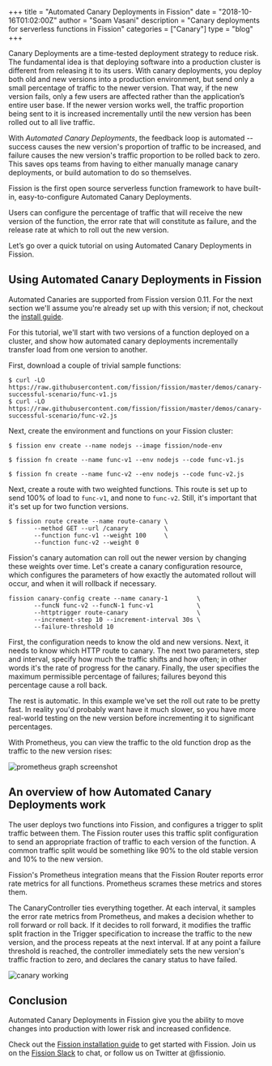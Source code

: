 +++
title = "Automated Canary Deployments in Fission"
date = "2018-10-16T01:02:00Z"
author = "Soam Vasani"
description = "Canary deployments for serverless functions in Fission"
categories = ["Canary"]
type = "blog"
+++

Canary Deployments are a time-tested deployment strategy to reduce
risk. The fundamental idea is that deploying software into a
production cluster is different from releasing it to its users. With
canary deployments, you deploy both old and new versions into a
production environment, but send only a small percentage of traffic to
the newer version. That way, if the new version fails, only a few
users are affected rather than the application’s entire user base. If
the newer version works well, the traffic proportion being sent to it
is increased incrementally until the new version has been rolled out
to all live traffic.

With _Automated Canary Deployments_, the feedback loop is automated --
success causes the new version's proportion of traffic to be
increased, and failure causes the new version's traffic proportion to
be rolled back to zero.  This saves ops teams from having to either
manually manage canary deployments, or build automation to do so
themselves.

Fission is the first open source serverless function framework to have
built-in, easy-to-configure Automated Canary Deployments.

Users can configure the percentage of traffic that will receive the
new version of the function, the error rate that will constitute as
failure, and the release rate at which to roll out the new version.

Let’s go over a quick tutorial on using Automated Canary Deployments
in Fission.

## Using Automated Canary Deployments in Fission

Automated Canaries are supported from Fission version 0.11.  For the
next section we'll assume you're already set up with this version; if
not, checkout the [install guide](/docs/installation/).

For this tutorial, we'll start with two versions of a function
deployed on a cluster, and show how automated canary deployments
incrementally transfer load from one version to another.

First, download a couple of trivial sample functions:

```
$ curl -LO https://raw.githubusercontent.com/fission/fission/master/demos/canary-successful-scenario/func-v1.js
$ curl -LO https://raw.githubusercontent.com/fission/fission/master/demos/canary-successful-scenario/func-v2.js
```

Next, create the environment and functions on your Fission cluster:

```
$ fission env create --name nodejs --image fission/node-env

$ fission fn create --name func-v1 --env nodejs --code func-v1.js

$ fission fn create --name func-v2 --env nodejs --code func-v2.js
```

Next, create a route with two weighted functions.  This route is set
up to send 100% of load to `func-v1`, and none to `func-v2`.  Still,
it's important that it's set up for two function versions.

```
$ fission route create --name route-canary \
       --method GET --url /canary          \
       --function func-v1 --weight 100     \
       --function func-v2 --weight 0 
```

Fission's canary automation can roll out the newer version by changing
these weights over time.  Let's create a canary configuration
resource, which configures the parameters of how exactly the automated
rollout will occur, and when it will rollback if necessary.

```
fission canary-config create --name canary-1        \
       --funcN func-v2 --funcN-1 func-v1            \
       --httptrigger route-canary                   \
       --increment-step 10 --increment-interval 30s \
       --failure-threshold 10
```

First, the configuration needs to know the old and new versions.
Next, it needs to know which HTTP route to canary.  The next two
parameters, step and interval, specify how much the traffic shifts and
how often; in other words it's the rate of progress for the canary.
Finally, the user specifies the maximum permissible percentage of
failures; failures beyond this percentage cause a roll back.

The rest is automatic.  In this example we've set the roll out rate to
be pretty fast.  In reality you'd probably want have it much slower,
so you have more real-world testing on the new version before
incrementing it to significant percentages.

With Prometheus, you can view the traffic to the old function drop as
the traffic to the new version rises:

![prometheus graph screenshot](/images/prometheus-canary-screenshot.png)

## An overview of how Automated Canary Deployments work

The user deploys two functions into Fission, and configures a trigger
to split traffic between them.  The Fission router uses this traffic
split configuration to send an appropriate fraction of traffic to each
version of the function.  A common traffic split would be something
like 90% to the old stable version and 10% to the new version.

Fission's Prometheus integration means that the Fission Router reports
error rate metrics for all functions.  Prometheus scrames these
metrics and stores them.

The CanaryController ties everything together.  At each interval, it
samples the error rate metrics from Prometheus, and makes a decision
whether to roll forward or roll back.  If it decides to roll forward,
it modifies the traffic split fraction in the Trigger specification to
increase the traffic to the new version, and the process repeats at
the next interval.  If at any point a failure threshold is reached,
the controller immediately sets the new version's traffic fraction to
zero, and declares the canary status to have failed.

![canary working](/images/canary-deployments.jpg)

## Conclusion

Automated Canary Deployments in Fission give you the ability to move
changes into production with lower risk and increased confidence.

Check out the [Fission installation guide](/docs/installation/) to get started with
Fission.  Join us on the [Fission Slack](/slack) to
chat, or follow us on Twitter at @fissionio.
